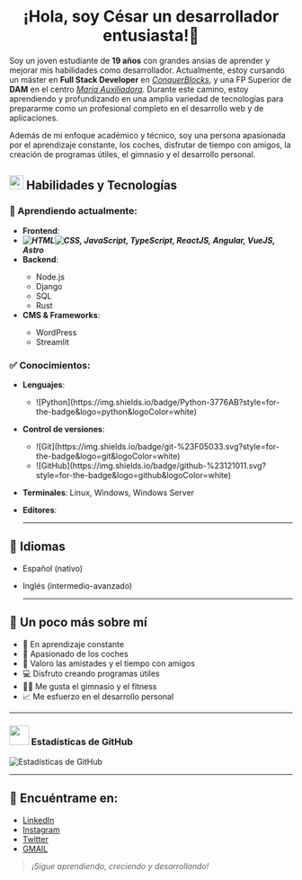 <div>
<h1 align="center">¡Hola, soy César un desarrollador entusiasta!👋
</div>

Soy un joven estudiante de **19 años** con grandes ansias de aprender y mejorar mis habilidades como desarrollador. Actualmente, estoy cursando un máster en **Full Stack Developer** en [*ConquerBlocks*](https://www.conquerblocks.com), y una FP Superior de **DAM** en el centro [*María Auxiliadora*](https://leoncma.salesianas.org). Durante este camino, estoy aprendiendo y profundizando en una amplia variedad de tecnologías para prepararme como un profesional completo en el desarrollo web y de aplicaciones.

Además de mi enfoque académico y técnico, soy una persona apasionada por el aprendizaje constante, los coches, disfrutar de tiempo con amigos, la creación de programas útiles, el gimnasio y el desarrollo personal.

## <img src="https://media2.giphy.com/media/QssGEmpkyEOhBCb7e1/giphy.gif?cid=ecf05e47a0n3gi1bfqntqmob8g9aid1oyj2wr3ds3mg700bl&rid=giphy.gif" width ="25"> Habilidades y Tecnologías

### 📘 Aprendiendo actualmente:
- **Frontend**:
- ***![HTML](https://img.shields.io/badge/HTML-239120?style=for-the-badge&logo=html5&logoColor=white)![CSS](https://img.shields.io/badge/CSS-239120?&style=for-the-badge&logo=css3&logoColor=white), JavaScript, TypeScript, ReactJS, Angular, VueJS, Astro***
- **Backend**:
  <div>
    <ul textdecoration="none">
      <li>Node.js</li>
      <li>Django</li>
      <li>SQL</li>
      <li>Rust</li>
    </ul>
  </div>
- **CMS & Frameworks**:
  <div>
    <ul>
      <li> WordPress</li>
      <li>Streamlit</li>
    </ul>
  </div>

### ✅ Conocimientos:
- **Lenguajes**:
  <div>
    <ul>
      <li>![Python](https://img.shields.io/badge/Python-3776AB?style=for-the-badge&logo=python&logoColor=white)</li>
    </ul>
  </div>
- **Control de versiones**:
  <div>
    <ul>
      <li>![Git](https://img.shields.io/badge/git-%23F05033.svg?style=for-the-badge&logo=git&logoColor=white)</li>
      <li>![GitHub](https://img.shields.io/badge/github-%23121011.svg?style=for-the-badge&logo=github&logoColor=white)</li>
    </ul>
  </div>
- **Terminales**: Linux, Windows, Windows Server
- **Editores**:

  ---

## 💬 Idiomas
- Español (nativo)
- Inglés (intermedio-avanzado)

  ---

## 🌱 Un poco más sobre mí
- 🔧 En aprendizaje constante
- 🚗 Apasionado de los coches
- 🤝 Valoro las amistades y el tiempo con amigos
- 💻 Disfruto creando programas útiles
- 🏋️‍♂️ Me gusta el gimnasio y el fitness
- 📈 Me esfuerzo en el desarrollo personal

---

### <img src="https://media.giphy.com/media/iY8CRBdQXODJSCERIr/giphy.gif" width="35"> Estadísticas de GitHub
![Estadísticas de GitHub](https://github-readme-stats.vercel.app/api?username=tuUsuario&show_icons=true&theme=radical)

---

## 🔗 Encuéntrame en:
- [LinkedIn](https://www.linkedin.com/in/césar-méndez-castro-a0b315310/)
- [Instagram](https://twitter.com/cesar_ts._/)
- [Twitter](https://x.com/TsCesar19)
- [GMAIL](mailto:cesarmencas19@gmail.com)

> *¡Sigue aprendiendo, creciendo y desarrollando!*
